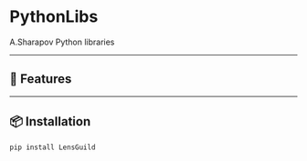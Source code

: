 # PythonLibs

A.Sharapov Python libraries

---

## 🚀 Features


---

## 📦 Installation

```bash
pip install LensGuild